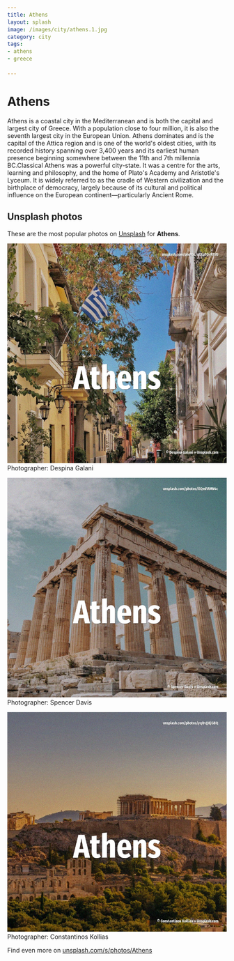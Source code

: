```yaml
---
title: Athens
layout: splash
image: /images/city/athens.1.jpg
category: city
tags:
- athens
- greece

---
```

# Athens

Athens  is a coastal city in the Mediterranean and is both the capital and largest city of Greece. With a population close to four million, it is also the seventh largest city in the European Union. Athens dominates and is the capital of the Attica region and is one of the world's oldest cities,  with its recorded history spanning over 3,400 years and its earliest human presence beginning  somewhere between the 11th and 7th millennia BC.Classical Athens was a powerful city-state. It was a centre for the arts, learning and philosophy, and the home of Plato's Academy and  Aristotle's Lyceum. It is widely referred to as the cradle of Western civilization and the birthplace of democracy,  largely because of its cultural and political influence on the European continent—particularly  Ancient Rome. 

 
## Unsplash photos
These are the most popular photos on [Unsplash](https://unsplash.com) for **Athens**.
 
![Athens](/images/city/athens.1.jpg)
Photographer:  Despina Galani
 
![Athens](/images/city/athens.2.jpg)
Photographer:  Spencer Davis
 
![Athens](/images/city/athens.3.jpg)
Photographer:  Constantinos Kollias
 
Find even more on [unsplash.com/s/photos/Athens](https://unsplash.com/s/photos/Athens)
 
